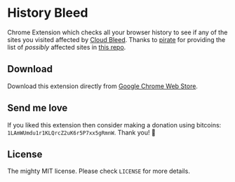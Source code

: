 # History Bleed

Chrome Extension which checks all your browser history to see if any of the sites you visited affected by [Cloud Bleed](https://blog.cloudflare.com/incident-report-on-memory-leak-caused-by-cloudflare-parser-bug/). Thanks to [pirate](https://github.com/pirate) for providing the list of *possibly* affected sites in [this repo](https://github.com/pirate/sites-using-cloudflare).

## Download

Download this extension directly from [Google Chrome Web Store](https://chrome.google.com/webstore/detail/history-bleed/jpkhbecnecbmngclppiklcjjddhehdce).

## Send me love

If you liked this extension then consider making a donation using bitcoins: `1LAmWUmdu1r1KLQrcZ2uK6r5P7xx5gRmnW`. Thank you! 🎅

## License

The mighty MIT license. Please check `LICENSE` for more details.
